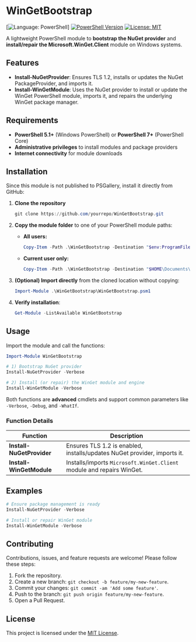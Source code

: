 # WinGetBootstrap

\[![Language: PowerShell](https://img.shields.io/badge/language-PowerShell-blue.svg)]
[![PowerShell Version](https://img.shields.io/badge/PowerShell-%5E5.1%20%7C%20%5E7-blue.svg)](https://docs.microsoft.com/powershell/)
[![License: MIT](https://img.shields.io/badge/License-MIT-blue.svg)](LICENSE)

A lightweight PowerShell module to **bootstrap the NuGet provider** and **install/repair the Microsoft.WinGet.Client** module on Windows systems.

## Features

* **Install-NuGetProvider**: Ensures TLS 1.2, installs or updates the NuGet PackageProvider, and imports it.
* **Install-WinGetModule**: Uses the NuGet provider to install or update the WinGet PowerShell module, imports it, and repairs the underlying WinGet package manager.

## Requirements

* **PowerShell 5.1+** (Windows PowerShell) or **PowerShell 7+** (PowerShell Core)
* **Administrative privileges** to install modules and package providers
* **Internet connectivity** for module downloads

## Installation

Since this module is not published to PSGallery, install it directly from GitHub:

1. **Clone the repository**

   ```powershell
   git clone https://github.com/yourrepo/WinGetBootstrap.git
   ```

2. **Copy the module folder** to one of your PowerShell module paths:

   * **All users:**

     ```powershell
     Copy-Item -Path .\WinGetBootstrap -Destination "$env:ProgramFiles\WindowsPowerShell\Modules" -Recurse -Force
     ```
   * **Current user only:**

     ```powershell
     Copy-Item -Path .\WinGetBootstrap -Destination "$HOME\Documents\WindowsPowerShell\Modules" -Recurse -Force
     ```

3. **(Optional) Import directly** from the cloned location without copying:

   ```powershell
   Import-Module .\WinGetBootstrap\WinGetBootstrap.psm1
   ```

4. **Verify installation**:

   ```powershell
   Get-Module -ListAvailable WinGetBootstrap
   ```

## Usage

Import the module and call the functions:

```powershell
Import-Module WinGetBootstrap

# 1) Bootstrap NuGet provider
Install-NuGetProvider -Verbose

# 2) Install (or repair) the WinGet module and engine
Install-WinGetModule -Verbose
```

Both functions are **advanced** cmdlets and support common parameters like `-Verbose`, `-Debug`, and `-WhatIf`.

### Function Details

| Function                  | Description                                                              |
| ------------------------- | ------------------------------------------------------------------------ |
| **Install-NuGetProvider** | Ensures TLS 1.2 is enabled, installs/updates NuGet provider, imports it. |
| **Install-WinGetModule**  | Installs/imports `Microsoft.WinGet.Client` module and repairs WinGet.    |

## Examples

```powershell
# Ensure package management is ready
Install-NuGetProvider -Verbose

# Install or repair WinGet module
Install-WinGetModule -Verbose
```

## Contributing

Contributions, issues, and feature requests are welcome! Please follow these steps:

1. Fork the repository.
2. Create a new branch: `git checkout -b feature/my-new-feature`.
3. Commit your changes: `git commit -am 'Add some feature'`.
4. Push to the branch: `git push origin feature/my-new-feature`.
5. Open a Pull Request.

## License

This project is licensed under the [MIT License](LICENSE).
